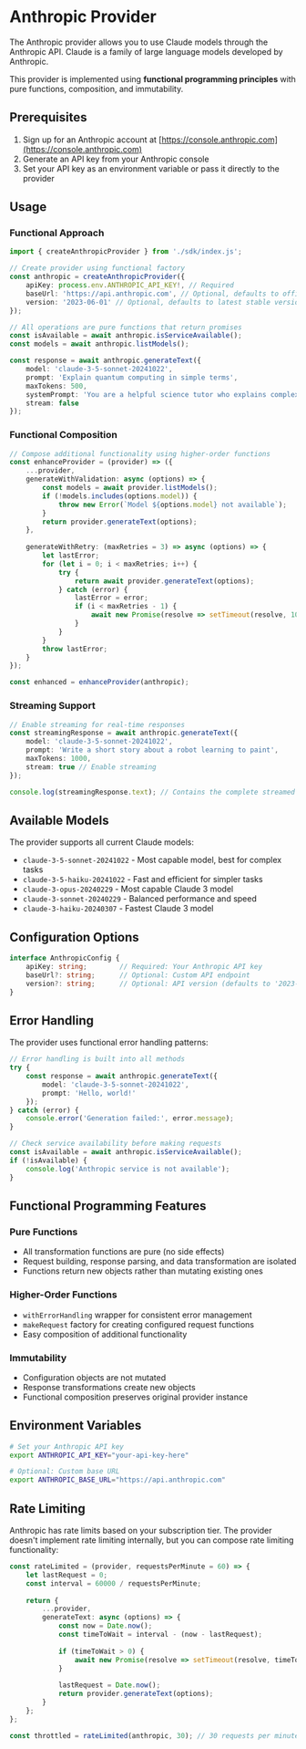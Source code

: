 # Anthropic Provider

The Anthropic provider allows you to use Claude models through the Anthropic API. Claude is a family of large language models developed by Anthropic.

This provider is implemented using **functional programming principles** with pure functions, composition, and immutability.

## Prerequisites

1. Sign up for an Anthropic account at [https://console.anthropic.com](https://console.anthropic.com)
2. Generate an API key from your Anthropic console
3. Set your API key as an environment variable or pass it directly to the provider

## Usage

### Functional Approach

```typescript
import { createAnthropicProvider } from './sdk/index.js';

// Create provider using functional factory
const anthropic = createAnthropicProvider({
    apiKey: process.env.ANTHROPIC_API_KEY!, // Required
    baseUrl: 'https://api.anthropic.com', // Optional, defaults to official API
    version: '2023-06-01' // Optional, defaults to latest stable version
});

// All operations are pure functions that return promises
const isAvailable = await anthropic.isServiceAvailable();
const models = await anthropic.listModels();

const response = await anthropic.generateText({
    model: 'claude-3-5-sonnet-20241022',
    prompt: 'Explain quantum computing in simple terms',
    maxTokens: 500,
    systemPrompt: 'You are a helpful science tutor who explains complex topics clearly',
    stream: false
});
```

### Functional Composition

```typescript
// Compose additional functionality using higher-order functions
const enhanceProvider = (provider) => ({
    ...provider,
    generateWithValidation: async (options) => {
        const models = await provider.listModels();
        if (!models.includes(options.model)) {
            throw new Error(`Model ${options.model} not available`);
        }
        return provider.generateText(options);
    },
    
    generateWithRetry: (maxRetries = 3) => async (options) => {
        let lastError;
        for (let i = 0; i < maxRetries; i++) {
            try {
                return await provider.generateText(options);
            } catch (error) {
                lastError = error;
                if (i < maxRetries - 1) {
                    await new Promise(resolve => setTimeout(resolve, 1000 * (i + 1)));
                }
            }
        }
        throw lastError;
    }
});

const enhanced = enhanceProvider(anthropic);
```

### Streaming Support

```typescript
// Enable streaming for real-time responses
const streamingResponse = await anthropic.generateText({
    model: 'claude-3-5-sonnet-20241022',
    prompt: 'Write a short story about a robot learning to paint',
    maxTokens: 1000,
    stream: true // Enable streaming
});

console.log(streamingResponse.text); // Contains the complete streamed response
```

## Available Models

The provider supports all current Claude models:

- `claude-3-5-sonnet-20241022` - Most capable model, best for complex tasks
- `claude-3-5-haiku-20241022` - Fast and efficient for simpler tasks
- `claude-3-opus-20240229` - Most capable Claude 3 model
- `claude-3-sonnet-20240229` - Balanced performance and speed
- `claude-3-haiku-20240307` - Fastest Claude 3 model

## Configuration Options

```typescript
interface AnthropicConfig {
    apiKey: string;        // Required: Your Anthropic API key
    baseUrl?: string;      // Optional: Custom API endpoint
    version?: string;      // Optional: API version (defaults to '2023-06-01')
}
```

## Error Handling

The provider uses functional error handling patterns:

```typescript
// Error handling is built into all methods
try {
    const response = await anthropic.generateText({
        model: 'claude-3-5-sonnet-20241022',
        prompt: 'Hello, world!'
    });
} catch (error) {
    console.error('Generation failed:', error.message);
}

// Check service availability before making requests
const isAvailable = await anthropic.isServiceAvailable();
if (!isAvailable) {
    console.log('Anthropic service is not available');
}
```

## Functional Programming Features

### Pure Functions
- All transformation functions are pure (no side effects)
- Request building, response parsing, and data transformation are isolated
- Functions return new objects rather than mutating existing ones

### Higher-Order Functions
- `withErrorHandling` wrapper for consistent error management
- `makeRequest` factory for creating configured request functions
- Easy composition of additional functionality

### Immutability
- Configuration objects are not mutated
- Response transformations create new objects
- Functional composition preserves original provider instance

## Environment Variables

```bash
# Set your Anthropic API key
export ANTHROPIC_API_KEY="your-api-key-here"

# Optional: Custom base URL
export ANTHROPIC_BASE_URL="https://api.anthropic.com"
```

## Rate Limiting

Anthropic has rate limits based on your subscription tier. The provider doesn't implement rate limiting internally, but you can compose rate limiting functionality:

```typescript
const rateLimited = (provider, requestsPerMinute = 60) => {
    let lastRequest = 0;
    const interval = 60000 / requestsPerMinute;
    
    return {
        ...provider,
        generateText: async (options) => {
            const now = Date.now();
            const timeToWait = interval - (now - lastRequest);
            
            if (timeToWait > 0) {
                await new Promise(resolve => setTimeout(resolve, timeToWait));
            }
            
            lastRequest = Date.now();
            return provider.generateText(options);
        }
    };
};

const throttled = rateLimited(anthropic, 30); // 30 requests per minute
```
